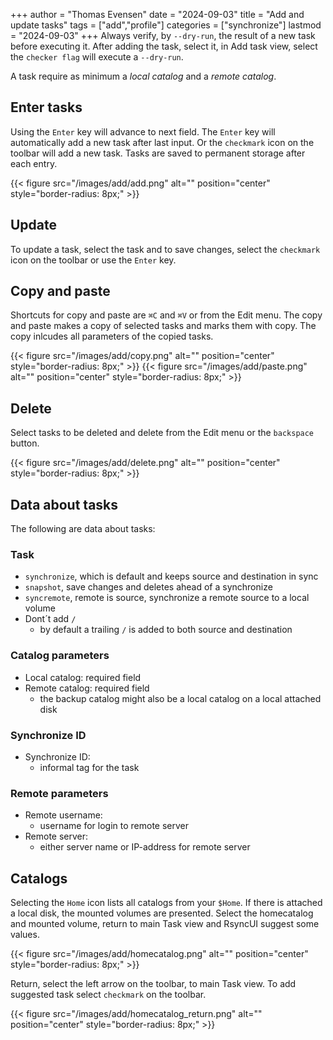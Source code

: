 +++
author = "Thomas Evensen"
date = "2024-09-03"
title =  "Add and update tasks"
tags = ["add","profile"]
categories = ["synchronize"]
lastmod = "2024-09-03"
+++
Always verify, by `--dry-run`, the result of a new task before executing it. After adding the task, select it, in Add task view, select the `checker flag` will execute a `--dry-run`. 

A task require as minimum a *local catalog* and a *remote catalog*. 

## Enter tasks

Using the  `Enter` key will advance to next field. The `Enter` key will automatically add a new task after last input. Or the `checkmark` icon on the toolbar will add a new task. Tasks are saved to permanent storage after each entry.

{{< figure src="/images/add/add.png" alt="" position="center" style="border-radius: 8px;" >}}

## Update 

To update a task, select the task and to save changes, select the `checkmark` icon on the toolbar or use the `Enter` key.

## Copy and paste

Shortcuts for copy and paste are `⌘C` and  `⌘V` or from the Edit menu. The copy and paste makes a copy of selected tasks and marks them with copy. The copy inlcudes all parameters of the copied tasks.

{{< figure src="/images/add/copy.png" alt="" position="center" style="border-radius: 8px;" >}}
{{< figure src="/images/add/paste.png" alt="" position="center" style="border-radius: 8px;" >}}

## Delete

Select tasks to be deleted and delete from the Edit menu or the `backspace` button.

{{< figure src="/images/add/delete.png" alt="" position="center" style="border-radius: 8px;" >}}

## Data about tasks

The following are data about tasks:

### Task

- `synchronize`, which is default and keeps source and destination in sync
- `snapshot`, save changes and deletes ahead of a synchronize
- `syncremote`, remote is source, synchronize a remote source to a local volume
- Dont´t add `/`
  - by default a trailing `/` is added to both source and destination

### Catalog parameters

- Local catalog: required field
- Remote catalog: required field
  - the backup catalog might also be a local catalog on a local attached disk

### Synchronize ID

- Synchronize ID:
  - informal tag for the task

### Remote parameters

- Remote username:
  - username for login to remote server
- Remote server:
  - either server name or IP-address for remote server
  
## Catalogs

Selecting the `Home` icon lists all catalogs from your `$Home`. If there is attached a local disk, the mounted volumes are presented. Select the homecatalog and mounted volume, return to main Task view and RsyncUI suggest some values. 

{{< figure src="/images/add/homecatalog.png" alt="" position="center" style="border-radius: 8px;" >}}

Return, select the left arrow on the toolbar, to main Task view. To add suggested task select `checkmark` on the toolbar.

{{< figure src="/images/add/homecatalog_return.png" alt="" position="center" style="border-radius: 8px;" >}}

